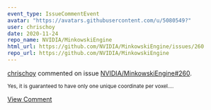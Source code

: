 ```yaml
---
event_type: IssueCommentEvent
avatar: "https://avatars.githubusercontent.com/u/5080549?"
user: chrischoy
date: 2020-11-24
repo_name: NVIDIA/MinkowskiEngine
html_url: https://github.com/NVIDIA/MinkowskiEngine/issues/260
repo_url: https://github.com/NVIDIA/MinkowskiEngine
---
```


<a href='https://github.com/chrischoy' target='_blank'>chrischoy</a> commented on issue <a href='https://github.com/NVIDIA/MinkowskiEngine/issues/260' target='_blank'>NVIDIA/MinkowskiEngine#260</a>.

<small>Yes, it is guaranteed to have only one unique coordinate per voxel....</small>

<a href='https://github.com/NVIDIA/MinkowskiEngine/issues/260' target='_blank'>View Comment</a>